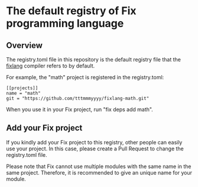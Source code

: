 # The default registry of Fix programming language

## Overview

The registry.toml file in this repository is the default registry file that the [fixlang](https://github.com/tttmmmyyyy/fixlang) compiler refers to by default.

For example, the "math" project is registered in the registry.toml:

```
[[projects]]
name = "math"
git = "https://github.com/tttmmmyyyy/fixlang-math.git"
```

When you use it in your Fix project, run "fix deps add math".

## Add your Fix project

If you kindly add your Fix project to this registry, other people can easily use your project.
In this case, please create a Pull Request to change the registry.toml file.

Please note that Fix cannot use multiple modules with the same name in the same project.
Therefore, it is recommended to give an unique name for your module.